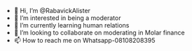 - 👋 Hi, I’m @RabavickAlister
- 👀 I’m interested in being a moderator
- 🌱 I’m currently learning human relations
- 💞️ I’m looking to collaborate on moderating in Molar finance
- 📫 How to reach me on Whatsapp-08108208395

<!---
RabavickAlister/RabavickAlister is a ✨ special ✨ repository because its `README.md` (this file) appears on your GitHub profile.
You can click the Preview link to take a look at your changes.
--->
